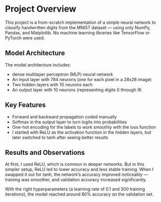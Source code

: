 # Project Overview
This project is a from-scratch implementation of a simple neural network to classify handwritten digits from the MNIST dataset — using only NumPy, Pandas, and Matplotlib. No machine learning libraries like TensorFlow or PyTorch were used. 

## Model Architecture
The model architecture includes:
- dense multilayer perceptron (MLP) neural network
- An input layer with 784 neurons (one for each pixel in a 28x28 image)  
- Two hidden layers with 10 neurons each  
- An output layer with 10 neurons (representing digits 0 through 9)

## Key Features
- Forward and backward propagation coded manually  
- Softmax in the output layer to turn logits into probabilities  
- One-hot encoding for the labels to work smoothly with the loss function  
- I started with ReLU as the activation function in the hidden layers, but later switched to tanh after seeing better results

## Results and Observations
At first, I used ReLU, which is common in deeper networks. But in this simpler setup, ReLU led to lower accuracy and less stable training. When I swapped it out for tanh, the network’s accuracy improved noticeably — training was smoother, and validation accuracy increased significantly.

With the right hyperparameters (a learning rate of 0.1 and 500 training iterations), the model reached around 80% accuracy on the validation set.
